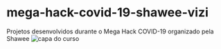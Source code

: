 # mega-hack-covid-19-shawee-vizi
Projetos desenvolvidos durante o Mega Hack COVID-19 organizado pela Shawee
![capa do curso](file:///C:/Users/Gisiona/Desktop/vizi-app-web.png)